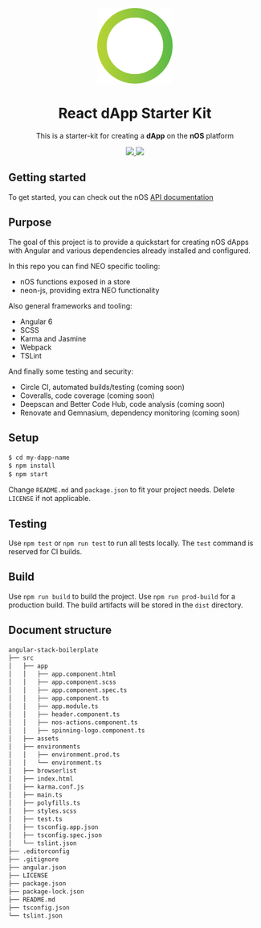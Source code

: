 <p align="center">
  <img src="./src/assets/logo.png" width="150px" /> 
</p>

<h1 align="center">React dApp Starter Kit</h1>

<p align="center">
  This is a starter-kit for creating a <strong>dApp</strong> on the <strong>nOS</strong> platform
</p>

<p align="center">
  <a href="https://github.com/nos/create-nos-dapp/releases">
    <img src="https://img.shields.io/github/tag/nos/create-nos-dapp.svg?style=flat">
  </a>
  <a href='https://github.com/prettier/prettier'>
    <img src='https://img.shields.io/badge/code_style-prettier-ff69b4.svg?style=flat'>
  </a>
</p>

## Getting started
To get started, you can check out the nOS [API documentation](https://github.com/nos/client/blob/develop/docs/api.md)

## Purpose
The goal of this project is to provide a quickstart for creating nOS dApps with Angular and various dependencies already installed and configured.

In this repo you can find NEO specific tooling:
* nOS functions exposed in a store
* neon-js, providing extra NEO functionality

Also general frameworks and tooling:
* Angular 6
* SCSS
* Karma and Jasmine
* Webpack
* TSLint

And finally some testing and security:
* Circle CI, automated builds/testing (coming soon)
* Coveralls, code coverage (coming soon)
* Deepscan and Better Code Hub, code analysis (coming soon)
* Renovate and Gemnasium, dependency monitoring (coming soon)

## Setup
```bash
$ cd my-dapp-name
$ npm install
$ npm start
```

Change `README.md` and `package.json` to fit your project needs. Delete `LICENSE` if not applicable.

## Testing
Use `npm test` or `npm run test` to run all tests locally. The `test` command is reserved for CI builds.

## Build
Use `npm run build` to build the project.  Use `npm run prod-build` for a production build. The build artifacts will be stored in the `dist` directory.

## Document structure
```
angular-stack-boilerplate
├── src
│   ├── app
│   │   ├── app.component.html
│   │   ├── app.component.scss
│   │   ├── app.component.spec.ts
│   │   ├── app.component.ts
│   │   ├── app.module.ts
│   │   ├── header.component.ts
│   │   ├── nos-actions.component.ts
│   │   ├── spinning-logo.component.ts
│   ├── assets
│   ├── environments
│   │   ├── environment.prod.ts
│   │   └── environment.ts
│   ├── browserlist
│   ├── index.html
│   ├── karma.conf.js
│   ├── main.ts
│   ├── polyfills.ts
│   ├── styles.scss
│   ├── test.ts
│   ├── tsconfig.app.json
│   ├── tsconfig.spec.json
│   └── tslint.json
├── .editorconfig
├── .gitignore
├── angular.json
├── LICENSE
├── package.json
├── package-lock.json
├── README.md
├── tsconfig.json
└── tslint.json
```
